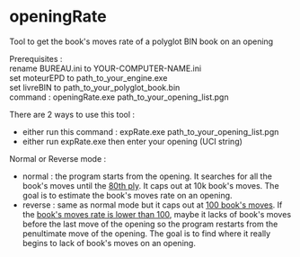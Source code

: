 # openingRate
Tool to get the book's moves rate of a polyglot BIN book on an opening<p>

Prerequisites :<br>
rename BUREAU.ini to YOUR-COMPUTER-NAME.ini<br>
set moteurEPD to path_to_your_engine.exe<br>
set livreBIN to path_to_your_polyglot_book.bin<br>
command : openingRate.exe path_to_your_opening_list.pgn<p>

There are 2 ways to use this tool :<br>
- either run this command : expRate.exe path_to_your_opening_list.pgn<br>
- either run expRate.exe then enter your opening (UCI string)<p>

Normal or Reverse mode :<br>
- normal : the program starts from the opening. It searches for all the book's moves until the [80th ply](https://github.com/chris13300/openingRate/blob/main/openingRate/modMain.vb#L256). It caps out at 10k book's moves. The goal is to estimate the book's moves rate on an opening.<br>
- reverse : same as normal mode but it caps out at [100 book's moves](https://github.com/chris13300/openingRate/blob/main/openingRate/modMain.vb#L325). If the [book's moves rate is lower than 100](https://github.com/chris13300/openingRate/blob/main/openingRate/modMain.vb#L338), maybe it lacks of book's moves before the last move of the opening so the program restarts from the penultimate move of the opening. The goal is to find where it really begins to lack of book's moves on an opening.<br>
